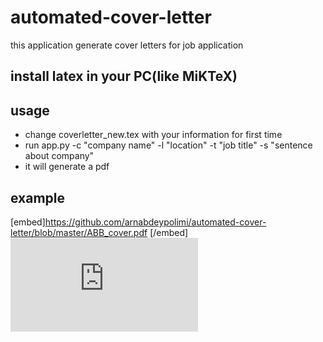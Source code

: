 # automated-cover-letter
this application generate cover letters for job application 

## install latex in your PC(like MiKTeX)

## usage 
- change coverletter_new.tex with your information for first time
- run app.py -c "company name" -l "location" -t "job title" -s "sentence about company"
- it will generate a pdf 

## example

[embed]https://github.com/arnabdeypolimi/automated-cover-letter/blob/master/ABB_cover.pdf [/embed] 
![alt text](https://github.com/arnabdeypolimi/automated-cover-letter/blob/master/ABB_cover.pdf)
